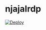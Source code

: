 # njajalrdp
[![Deploy](https://www.herokucdn.com/deploy/button.svg)](https://heroku.com/deploy?template=https://github.com/frmdeveloper/njajalrdp)